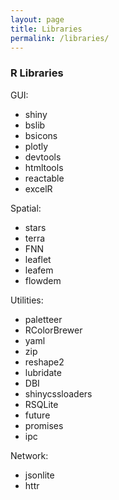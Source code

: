 ```yaml
---
layout: page
title: Libraries
permalink: /libraries/
---
```

### R Libraries

GUI:

* shiny
* bslib
* bsicons
* plotly
* devtools
* htmltools
* reactable
* excelR

Spatial:

* stars
* terra
* FNN
* leaflet
* leafem
* flowdem

Utilities:

* paletteer
* RColorBrewer
* yaml
* zip
* reshape2
* lubridate
* DBI
* shinycssloaders
* RSQLite
* future
* promises
* ipc

Network:
* jsonlite
* httr
